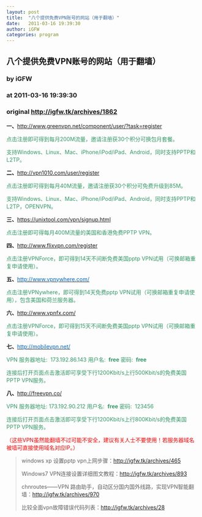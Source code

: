 ```yaml
---
layout: post
title:  "八个提供免费VPN账号的网站（用于翻墙）"
date:   2011-03-16 19:39:30
author: iGFW
categories: program
---
```


## 八个提供免费VPN账号的网站（用于翻墙）
### by iGFW
### at 2011-03-16 19:39:30
### original <http://igfw.tk/archives/1862>

<p><strong>一、</strong><a href="http://www.greenvpn.net/join.php?ref=incognitomail">http://www.greenvpn.net/component/user/?task=register</a></p>
<p><span style="color:#339966">点击注册即可得到每月200M流量，邀请注册获30个积分可换包月套餐。</span></p>
<p><span style="color:#339966">支持Windows、Linux、Mac、iPhone/iPod/iPad、Android，同时支持PPTP和L2TP。</span></p>
<p><strong><span style="color:#000000">二、</span></strong><a href="http://www.vpn1010.com/referral/7778189a">http://vpn1010.com/user/register</a></p>
<p><span style="color:#339966"><span></span>点击注册即可得到每月40M流量，邀请注册获30个积分可免费升级到85M。</span></p>
<p><span style="color:#339966">支持Windows、Linux、Mac、iPhone/iPod/iPad、Android，同时支持PPTP和L2TP，OPENVPN。</span></p>
<p><strong>三、</strong><a href="https://unixtool.com/vpn/signup.html">https://unixtool.com/vpn/signup.html</a></p>
<p><span style="color:#339966">点击注册即可得每月400M流量的美国和香港免费PPTP VPN。</span></p>
<p><strong>四、</strong><a href="http://www.flixvpn.com/register">http://www.flixvpn.com/register</a></p>
<p><span style="color:#339966">点击注册VPNForce，即可得到14天不间断免费美国pptp VPN试用（可换邮箱重复申请使用）。</span></p>
<p><strong>五、</strong><a href="http://member.vpnywhere.com/signup.php"><span style="color:#0066cc">http://www.vpnywhere.com/</span></a></p>
<p><span style="color:#339966">点击注册VPNywhere，即可得到14天免费pptp VPN试用（可换邮箱重复申请使用），包含美国和荷兰服务器。</span><strong></strong></p>
<p><strong>六、</strong><a href="http://www.vpnfx.com/">http://www.vpnfx.com/</a></p>
<p><span style="color:#339966">点击注册VPNForce，即可得到15天不间断免费美国pptp VPN试用（可换邮箱重复申请使用）。</span></p>
<p><span><strong>七、</strong></span><a href="http://mobilevpn.net/"><span style="color:#0066cc">http://mobilevpn.net/</span></a></p>
<p><span style="color:#339966">VPN 服务器地址:  <strong></strong>173.192.86.143 用户名:  <strong>free</strong> 密码:  <strong>free</strong> </span></p>
<p><span style="color:#339966">连接后打开页面点击激活即可享受下行1200Kbit/s上行500Kbit/s的免费美国PPTP VPN服务。</span></p>
<p><strong><span style="color:#000000">八、</span></strong><a href="http://freevpn.co/">http://freevpn.co/</a></p>
<p><span style="color:#339966">VPN 服务器地址: 173.192.90.212 用户名:  <strong>free</strong> 密码:  123456 </span></p>
<p><span style="color:#339966">连接后打开页面点击激活即可享受下行1200Kbit/s上行800Kbit/s的免费美国PPTP VPN服务。</span></p>
<p><span style="color:#ff0000">（这些VPN虽然能翻墙不过可能不安全，建议有关人士不要使用！若服务器域名被墙可直接使用域名对应IP。）</span></p>
<blockquote><p>windows xp 设置pptp vpn上网步骤：<a href="http://igfw.tk/archives/465">http://igfw.tk/archives/465</a></p>
<p>Windows7 VPN连接设置详细图文教程：<a href="http://igfw.tk/archives/893">http://igfw.tk/archives/893</a></p>
<p>chnroutes——VPN 路由助手，自动区分国内国外线路，实现VPN智能翻墙：<a href="http://igfw.tk/archives/970">http://igfw.tk/archives/970</a></p>
<p>比较全面vpn故障错误代码列表：<a href="http://igfw.tk/archives/28">http://igfw.tk/archives/28</a></p></blockquote>